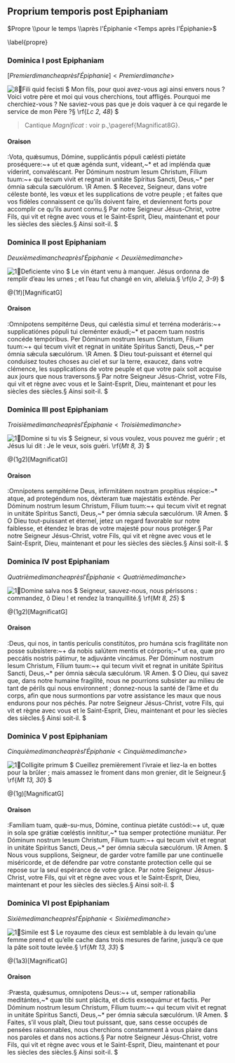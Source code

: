 ## Proprium temporis post Epiphaniam

$Propre \\pour le temps \\après l'Épiphanie <Temps après l'Épiphanie>$

\label{propre}

### Dominica I post Epiphaniam

$[Premier dimanche après l'Épiphanie] <Premier dimanche>$

![8:ant:Fili quid fecisti](fili_quid)
$
Mon fils, pour quoi avez-vous agi ainsi envers nous ? Voici votre père et moi qui vous cherchions, tout affligés. Pourquoi me cherchiez-vous ? Ne saviez-vous pas que je dois vaquer à ce qui regarde le service de mon Père ?§
\rf{_Lc 2, 48_}
$

> Cantique *Magnificat* : voir p.\,\pageref{Magnificat8G}.

#### Oraison

:Vota, quǽsumus, Dómine, supplicántis pópuli cælésti pietáte proséquere:~+
ut et quæ agénda sunt, vídeant,~\* et ad implénda quæ víderint, convaléscant.
Per Dóminum nostrum Iesum Christum, Fílium tuum:~+
qui tecum vivit et regnat in unitáte Spíritus Sancti, Deus,~\* per ómnia sǽcula sæculórum. \R Amen.
$
Recevez, Seigneur, dans votre céleste bonté, les vœux et les supplications de votre peuple ;
et faites que vos fidèles connaissent ce qu’ils doivent faire, et deviennent forts pour accomplir ce qu’ils auront connu.§
Par notre Seigneur Jésus-Christ, votre Fils, qui vit et règne avec vous et le Saint-Esprit, Dieu, maintenant et pour les siècles des siècles.§
Ainsi soit-il.
$

### Dominica II post Epiphaniam

$Deuxième dimanche après l'Épiphanie <Deuxième dimanche>$

![1:ant:Deficiente vino](deficiente)
$
Le vin étant venu à manquer. Jésus ordonna de remplir d’eau les urnes ;
et l’eau fut changé en vin, alleluia.§
\rf{_Io 2, 3-9_}
$

@(1f)[MagnificatG]

#### Oraison

:Omnípotens sempitérne Deus, qui cæléstia simul et terréna moderáris:~+
supplicatiónes pópuli tui cleménter exáudi;~\* et pacem tuam nostris concéde tempóribus.
Per Dóminum nostrum Iesum Christum, Fílium tuum:~+
qui tecum vivit et regnat in unitáte Spíritus Sancti, Deus,~\* per ómnia sǽcula sæculórum. \R Amen.
$
Dieu tout-puissant et éternel qui conduisez toutes choses au ciel et sur la terre, exaucez,
dans votre clémence, les supplications de votre peuple et que votre paix soit acquise aux jours que nous traversons.§
Par notre Seigneur Jésus-Christ, votre Fils, qui vit et règne avec vous et le Saint-Esprit, Dieu, maintenant et pour les siècles des siècles.§
Ainsi soit-il.
$

### Dominica III post Epiphaniam

$Troisième dimanche après l'Épiphanie <Troisième dimanche>$

![1:ant:Domine si tu vis](domine_si_tu)
$
Seigneur, si vous voulez, vous pouvez me guérir ; et Jésus lui dit : Je le veux, sois guéri.
\rf{_Mt 8, 3_}
$

@(1g2)[MagnificatG]

#### Oraison

:Omnípotens sempitérne Deus, infirmitátem nostram propítius réspice:~\*
atque, ad protegéndum nos, déxteram tuæ majestátis exténde.
Per Dóminum nostrum Iesum Christum, Fílium tuum:~+
qui tecum vivit et regnat in unitáte Spíritus Sancti, Deus,~\* per ómnia sǽcula sæculórum. \R Amen.
$
O Dieu tout-puissant et éternel, jetez un regard favorable sur notre faiblesse, et étendez le bras de votre majesté pour nous protéger.§
Par notre Seigneur Jésus-Christ, votre Fils, qui vit et règne avec vous
et le Saint-Esprit, Dieu, maintenant et pour les siècles des siècles.§
Ainsi soit-il.
$

### Dominica IV post Epiphaniam

$Quatrième dimanche après l'Épiphanie <Quatrième dimanche>$

![1:ant:Domine salva nos](domine_salva)
$
Seigneur, sauvez-nous, nous périssons : commandez, ô Dieu !
et rendez la tranquillité.§
\rf{_Mt 8, 25_}
$

@(1g2)[MagnificatG]

#### Oraison

:Deus, qui nos, in tantis perículis constitútos, pro humána scis fragilitáte non posse subsístere:~+
da nobis salútem mentis et córporis;~\* ut ea, quæ pro peccátis nostris pátimur, te adjuvánte vincámus.
Per Dóminum nostrum Iesum Christum, Fílium tuum:~+
qui tecum vivit et regnat in unitáte Spíritus Sancti, Deus,~\* per ómnia sǽcula sæculórum. \R Amen.
$
O Dieu, qui savez que, dans notre humaine fragilité, nous ne pourrions subsister au milieu de tant de périls qui nous environnent ; donnez-nous la santé de l’âme et du corps, afin que nous surmontions par votre assistance les maux que nous endurons pour nos péchés. Par notre Seigneur Jésus-Christ, votre Fils, qui vit et règne avec vous et le Saint-Esprit, Dieu, maintenant et pour les siècles des siècles.§
Ainsi soit-il.
$

### Dominica V post Epiphaniam

$Cinquième dimanche après l'Épiphanie <Cinquième dimanche>$

![1:ant:Colligite primum](colligite)
$
Cueillez premièrement l’ivraie et liez-la en bottes pour la brûler ;
mais amassez le froment dans mon grenier, dit le Seigneur.§
\rf{_Mt 13, 30_}
$

@(1g)[MagnificatG]

#### Oraison

:Famíliam tuam, quǽ\-su\-mus, Dómine, contínua pietáte custódi:~+
ut, quæ in sola spe grátiæ cœléstis innítitur,~\* tua semper protectióne muniátur.
Per Dóminum nostrum Iesum Christum, Fílium tuum:~+
qui tecum vivit et regnat in unitáte Spíritus Sancti, Deus,~\* per ómnia sǽcula sæculórum. \R Amen.
$
Nous vous supplions, Seigneur, de garder votre famille par une continuelle miséricorde, et de défendre par votre constante protection celle qui se repose sur la seul espérance de votre grâce. Par notre Seigneur Jésus-Christ, votre Fils, qui vit et règne avec vous et le Saint-Esprit, Dieu, maintenant et pour les siècles des siècles.§
Ainsi soit-il.
$

### Dominica VI post Epiphaniam

$Sixième dimanche après l'Épiphanie <Sixième dimanche>$

![1:ant:Simile est](simile)
$
Le royaume des cieux est semblable à du levain qu’une femme prend et qu’elle cache dans trois mesures de farine,
jusqu’à ce que la pâte soit toute levée.§
\rf{_Mt 13, 33_}
$

@(1a3)[MagnificatG]

#### Oraison

:Præsta, quǽsumus, omnípotens Deus:~+
ut, semper rationabília meditántes,~\* quæ tibi sunt plácita, et dictis exsequámur et factis.
Per Dóminum nostrum Iesum Christum, Fílium tuum:~+
qui tecum vivit et regnat in unitáte Spíritus Sancti, Deus,~\* per ómnia sǽcula sæculórum. \R Amen.
$
Faites, s’il vous plaît, Dieu tout puissant, que, sans cesse occupés de pensées raisonnables,
nous cherchions constamment à vous plaire dans nos paroles et dans nos actions.§
Par notre Seigneur Jésus-Christ, votre Fils, qui vit et règne avec vous et le Saint-Esprit, Dieu, maintenant et pour les siècles des siècles.§
Ainsi soit-il.
$
